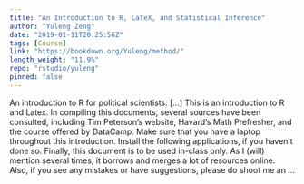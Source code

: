 ```yaml
---
title: "An Introduction to R, LaTeX, and Statistical Inference"
author: "Yuleng Zeng"
date: "2019-01-11T20:25:56Z"
tags: [Course]
link: "https://bookdown.org/Yuleng/method/"
length_weight: "11.9%"
repo: "rstudio/yuleng"
pinned: false
---
```


An introduction to R for political scientists. [...] This is an introduction to R and Latex. In compiling this documents, several sources have been consulted, including Tim Peterson’s website, Havard’s Math Prefresher, and the course offered by DataCamp. Make sure that you have a laptop throughout this introduction. Install the following applications, if you haven’t done so. Finally, this document is to be used in-class only. As I (will) mention several times, it borrows and merges a lot of resources online. Also, if you see any mistakes or have suggestions, please do shoot me an ...

